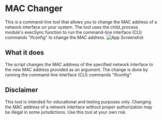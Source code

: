 
# MAC Changer

This is a command-line tool that allows you to change the MAC address of a network interface on your system. The tool uses the child_process module's execSync function to run the command-line interface (CLI) commands "ifconfig" to change the MAC address.
![App Screenshot](https://api.deepai.org/job-view-file/108f70aa-8472-4f5e-b0d6-5dd6cee9c9a6/outputs/output.jpg)


## What it does
The script changes the MAC address of the specified network interface to the new MAC address provided as an argument. The change is done by running the command-line interface (CLI) commands "ifconfig"

## Disclaimer
This tool is intended for educational and testing purposes only. Changing the MAC address of a network interface without proper authorization may be illegal in some jurisdictions. Use this tool at your own risk.
